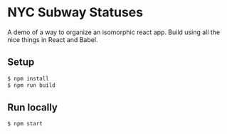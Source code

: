 # NYC Subway Statuses

A demo of a way to organize an isomorphic react app. Build using all the nice
things in React and Babel.

## Setup

```bash
$ npm install
$ npm run build
```

## Run locally

```bash
$ npm start
```
